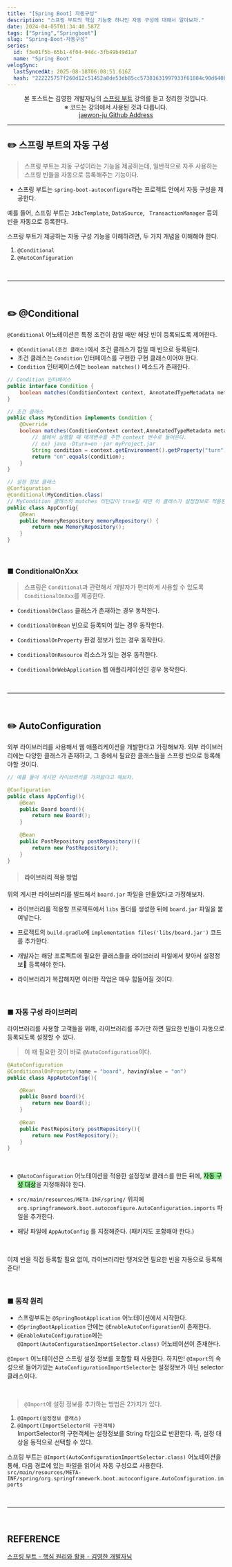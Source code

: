 ```yaml
---
title: "[Spring Boot] 자동구성"
description: "스프링 부트의 핵심 기능중 하나인 자동 구성에 대해서 알아보자."
date: 2024-04-05T01:34:40.587Z
tags: ["Spring","Springboot"]
slug: "Spring-Boot-자동구성"
series:
  id: f3e01f5b-65b1-4f04-94dc-3fb49b49d1a7
  name: "Spring Boot"
velogSync:
  lastSyncedAt: 2025-08-18T06:08:51.616Z
  hash: "222225757f260d12c51452a8de53db85cc57381631997933f61884c90d640ba4"
---
```


<center>본 포스트는 김영한 개발자님의 <a href = "https://www.inflearn.com/course/%EC%8A%A4%ED%94%84%EB%A7%81%EB%B6%80%ED%8A%B8-%ED%95%B5%EC%8B%AC%EC%9B%90%EB%A6%AC-%ED%99%9C%EC%9A%A9">스프링 부트</a> 강의를 듣고 정리한 것입니다.<br> ※ 코드는 강의에서 사용된 것과 다릅니다.<br> <a href = https://github.com/jaewon-ju/Learning_Spring>jaewon-ju Github Address</a></center>


---


## ✏️ 스프링 부트의 자동 구성
>스프링 부트는 자동 구성이라는 기능을 제공하는데, 일반적으로 자주 사용하는 스프링 빈들을 자동으로 등록해주는 기능이다.

- 스프링 부트는 ```spring-boot-autoconfigure```라는 프로젝트 안에서 자동 구성을 제공한다.

예를 들어, 스프링 부트는 ```JdbcTemplate```, ```DataSource```, ``` TransactionManager``` 등의 빈을 자동으로 등록한다.

스프링 부트가 제공하는 자동 구성 기능을 이해하려면, 두 가지 개념을 이해해야 한다.

1. ```@Conditional```
2. ```@AutoConfiguration```


<br>

---

<br>

## ✏️ @Conditional
```@Conditional``` 어노테이션은 특정 조건이 참일 때만 해당 빈이 등록되도록 제어한다.

- ```@Conditional(조건 클래스)```에서 조건 클래스가 참일 때 빈으로 등록된다.
- 조건 클래스는 ```Condition``` 인터페이스를 구현한 구현 클래스이어야 한다.
- ```Condition``` 인터페이스에는 ```boolean matches()``` 메소드가 존재한다.

```java
// Condition 인터페이스
public interface Condition {
	boolean matches(ConditionContext context, AnnotatedTypeMetadata metadata);
}
```
```java
// 조건 클래스
public class MyCondition implements Condition {
	@Override
    boolean matches(ConditionContext context,AnnotatedTypeMetadata metadata) {
    	// 쉘에서 실행할 때 매개변수를 주면 context 변수로 들어온다.
        // ex) java -Dturn=on -jar myProject.jar
        String condition = context.getEnvironment().getProperty("turn");
        return "on".equals(condition);
    }
}
```
```java
// 설정 정보 클래스
@Configuration
@Conditional(MyCondition.class)
// MyCondition 클래스의 matches 리턴값이 true일 때만 이 클래스가 설정정보로 적용된다.
public class AppConfig{
	@Bean
    public MemoryRespository memoryRepository() {
    	return new MemoryRepository();
    }
}
```

<br>

### ■ ConditionalOnXxx
> 스프링은 ```Conditional```과 관련해서 개발자가 편리하게 사용할 수 있도록 ```ConditionalOnXxx```를 제공한다.

- ```ConditionalOnClass```
클래스가 존재하는 경우 동작한다.

- ```ConditionalOnBean```
빈으로 등록되어 있는 경우 동작한다.

- ```ConditionalOnProperty```
환경 정보가 있는 경우 동작한다.

- ```ConditionalOnResource```
리소스가 있는 경우 동작한다.

- ```ConditionalOnWebApplication```
웹 애플리케이션인 경우 동작한다.

<br>

---

<br>

## ✏️ AutoConfiguration
외부 라이브러리를 사용해서 웹 애플리케이션을 개발한다고 가정해보자.
외부 라이브러리에는 다양한 클래스가 존재하고, 그 중에서 필요한 클래스들을 스프링 빈으로 등록해야할 것이다.


```java
// 예를 들어 게시판 라이브러리를 가져왔다고 해보자.

@Configuration
public class AppConfig(){
	@Bean
    public Board board(){
    	return new Board();
    }
    
    @Bean
    public PostRepository postRepository(){
    	return new PostRepository();
    }
}
```

>#### 라이브러리 적용 방법
위의 게시판 라이브러리를 빌드해서 ```board.jar``` 파일을 만들었다고 가정해보자.
- 라이브러리를 적용할 프로젝트에서 ```libs``` 폴더를 생성한 뒤에 ```board.jar``` 파일을 붙여넣는다.
- 프로젝트의 ```build.gradle```에 ```implementation files('libs/board.jar')``` 코드를 추가한다.


- 개발자는 해당 프로젝트에 필요한 클래스들을 라이브러리 파일에서 찾아서 설정정보 등록해야 한다.
- 라이브러리가 복잡해지면 이러한 작업은 매우 힘들어질 것이다.


<br>

### ■ 자동 구성 라이브러리
라이브러리를 사용할 고객들을 위해, 라이브러리를 추가만 하면 필요한 빈들이 자동으로 등록되도록 설정할 수 있다.

>이 때 필요한 것이 바로 ```@AutoConfiguration```이다.


```java
@AutoConfiguration
@ConditionalOnProperty(name = "board", havingValue = "on")
public class AppAutoConfig(){

	@Bean
    public Board board(){
    	return new Board();
    }
    
    @Bean
    public PostRepository postRepository(){
    	return new PostRepository();
    }
}
```

<br>

- ```@AutoConfiguration``` 어노테이션을 적용한 설정정보 클래스를 만든 뒤에, <span style = "background-color: lightgreen; color:black">자동 구성 대상</span>을 지정해줘야 한다.

- ```src/main/resources/META-INF/spring/``` 위치에
```org.springframework.boot.autoconfigure.AutoConfiguration.imports``` 파일을 추가한다.
- 해당 파일에 ```AppAutoConfig``` 를 지정해준다. (패키지도 포함해야 한다.)

<br>

이제 빈을 직접 등록할 필요 없이, 라이브러리만 땡겨오면 필요한 빈을 자동으로 등록해준다!

<br>

### ■ 동작 원리
- 스프링부트는 ```@SpringBootApplication``` 어노테이션에서 시작한다.
- ```@SpringBootApplication``` 안에는 ```@EnableAutoConfiguration```이 존재한다.
- ```@EnableAutoConfiguration```에는 ```@Import(AutoConfigurationImportSelector.class)``` 어노테이션이 존재한다.

```@Import``` 어노테이션은 스프링 설정 정보를 포함할 때 사용한다.
하지만! ```@Import```의 속성으로 들어가있는 ```AutoConfigurationImportSelector```는 설정정보가 아닌 selector 클래스이다.


<br>

>```@Import```에 설정 정보를 추가하는 방법은 2가지가 있다.<br>
1. ```@Import(설정정보 클래스)```
2. ```@Import(ImportSelector의 구현객체)```<br>
ImportSelector의 구현객체는 설정정보를 String 타입으로 반환한다.
즉, 설정 대상을 동적으로 선택할 수 있다.


스프링 부트는 ```@Import(AutoConfigurationImportSelector.class)``` 어노테이션을 통해, 다음 경로에 있는 파일을 읽어서 자동 구성으로 사용한다.
```src/main/resources/META-INF/spring/org.springframework.boot.autoconfigure.AutoConfiguration.imports``` 


<br>

---

<br>

## REFERENCE
<a href = "https://www.inflearn.com/course/%EC%8A%A4%ED%94%84%EB%A7%81%EB%B6%80%ED%8A%B8-%ED%95%B5%EC%8B%AC%EC%9B%90%EB%A6%AC-%ED%99%9C%EC%9A%A9">스프링 부트 - 핵심 원리와 활용 - 김영한 개발자님</a>
